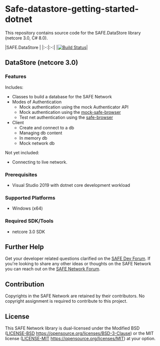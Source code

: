 # Safe-datastore-getting-started-dotnet

This repository contains source code for the SAFE.DataStore library (netcore 3.0, C# 8.0).

|SAFE.DataStore |
|:-:|:-:|
|[![Build Status](https://dev.azure.com/oetyng/datastore/build/status/SAFE-DataStore-CI)](https://dev.azure.com/oetyng/datastore/_build/latest?definitionId=6)|

## DataStore (netcore 3.0)

### Features 

Includes:
 - Classes to build a database for the SAFE Network
 - Modes of Authentication
     - Mock authentication using the mock Authenticator API
     - Mock authentication using the [mock-safe-browser](https://github.com/maidsafe/safe_browser/releases/latest)
     - Test net authentication using the [safe-browser](https://github.com/maidsafe/safe_browser/releases/latest)
 - Client
	 - Create and connect to a db
     - Managing db content
	 - In memory db
	 - Mock network db

Not yet included:
 - Connecting to live network.

### Prerequisites

- Visual Studio 2019 with dotnet core development workload

### Supported Platforms

- Windows (x64)

### Required SDK/Tools
- netcore 3.0 SDK

## Further Help

Get your developer related questions clarified on the [SAFE Dev Forum](https://forum.safedev.org/). If you're looking to share any other ideas or thoughts on the SAFE Network you can reach out on the [SAFE Network Forum](https://safenetforum.org/).


## Contribution

Copyrights in the SAFE Network are retained by their contributors. No copyright assignment is required to contribute to this project.


## License

This SAFE Network library is dual-licensed under the Modified BSD ([LICENSE-BSD](LICENSE-BSD) https://opensource.org/licenses/BSD-3-Clause) or the MIT license ([LICENSE-MIT](LICENSE-MIT) https://opensource.org/licenses/MIT) at your option.
